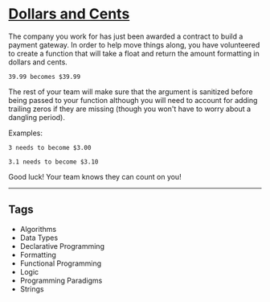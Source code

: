 # [Dollars and Cents](https://www.codewars.com/kata/55902c5eaa8069a5b4000083)

The company you work for has just been awarded a contract to build a payment gateway. In order to help move things along, you have volunteered to create a function that will take a float and return the amount formatting in dollars and cents.

`39.99 becomes $39.99`

The rest of your team will make sure that the argument is sanitized before being passed to your function although you will need to account for adding trailing zeros if they are missing (though you won't have to worry about a dangling period).

Examples:

```
3 needs to become $3.00

3.1 needs to become $3.10
```

Good luck! Your team knows they can count on you!

---

## Tags

- Algorithms
- Data Types
- Declarative Programming
- Formatting
- Functional Programming
- Logic
- Programming Paradigms
- Strings
